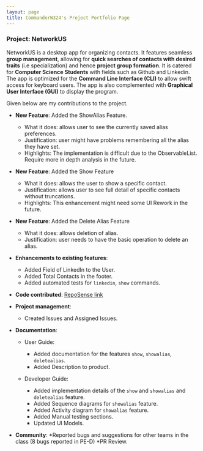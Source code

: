 ```yaml
---
layout: page
title: CommanderW324's Project Portfolio Page
---
```


### Project: NetworkUS

NetworkUS is a desktop app for organizing contacts. It features seamless **group management**, allowing for **quick searches of contacts with desired traits** (i.e specialization) and hence **project group formation**. It is catered for **Computer Science Students** with fields such as Github and Linkedin. The app is optimized for the **Command Line Interface (CLI)** to allow swift access for keyboard users. The app is also complemented with **Graphical User Interface (GUI)** to display the program.

Given below are my contributions to the project.

* **New Feature**: Added the ShowAlias Feature.
    * What it does: allows user to see the currently saved alias preferences.
    * Justification: user might have problems remembering all the alias they have set.
    * Highlights: The implementation is difficult due to the ObservableList. Require more in depth analysis in the future.
    
* **New Feature**: Added the Show Feature
    * What it does: allows the user to show a specific contact.
    * Justification: allows user to see full detail of specific contacts without truncations.
    * Highlights: This enhancement might need some UI Rework in the future.
    
* **New Feature**: Added the Delete Alias Feature
    * What it does: allows deletion of alias.
    * Justification: user needs to have the basic operation to delete an alias.
    
* **Enhancements to existing features**: 
    * Added Field of LinkedIn to the User.
    * Added Total Contacts in the footer.
    * Added automated tests for `linkedin`, `show` commands.

* **Code contributed**: [RepoSense link](https://nus-cs2103-ay2122s1.github.io/tp-dashboard/?search=CommanderW324&sort=groupTitle&sortWithin=title&since=2021-09-17&timeframe=commit&mergegroup=&groupSelect=groupByRepos&breakdown=false&tabOpen=false&tabAuthor=Lemonsr&tabRepo=AY2122S1-CS2103T-T17-2%2Ftp%5Bmaster%5D&authorshipIsMergeGroup=false&authorshipFileTypes=docs~functional-code~test-code~other&authorshipIsBinaryFileTypeChecked=false)

* **Project management**:
    * Created Issues and Assigned Issues.

* **Documentation**:
    * User Guide:
        * Added documentation for the features `show`, `showalias`, `deletealias`.
        * Added Description to product.

    * Developer Guide:
        * Added implementation details of the `show` and `showalias` and `deletealias` feature.
        * Added Sequence diagrams for `showalias` feature.
        * Added Activity diagram for `showalias` feature.
        * Added Manual testing sections.
        * Updated UI Models.


* **Community**:
    *Reported bugs and suggestions for other teams in the class (8 bugs reported in PE-D)
    *PR Review.
